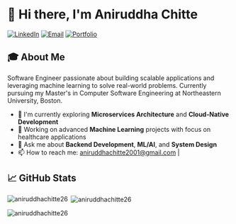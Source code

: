 # 👋 Hi there, I'm Aniruddha Chitte
[![LinkedIn](https://img.shields.io/badge/LinkedIn-0077B5?style=for-the-badge&logo=linkedin&logoColor=white)](https://www.linkedin.com/in/aniruddhachitte)
[![Email](https://img.shields.io/badge/Email-D14836?style=for-the-badge&logo=gmail&logoColor=white)](mailto:aniruddhachitte2001@gmail.com)
[![Portfolio](https://img.shields.io/badge/Portfolio-000000?style=for-the-badge&logo=About.me&logoColor=white)](https://aniruddhachitte26.github.io/aniruddha-portfolio)
## 🎓 About Me
Software Engineer passionate about building scalable applications and leveraging machine learning to solve real-world problems. Currently pursuing my Master's in Computer Software Engineering at Northeastern University, Boston.
- 🌱 I'm currently exploring **Microservices Architecture** and **Cloud-Native Development**
- 🔭 Working on advanced **Machine Learning** projects with focus on healthcare applications
- 💬 Ask me about **Backend Development**, **ML/AI**, and **System Design**
- 📫 How to reach me: aniruddhachitte2001@gmail.com |
## 📈 GitHub Stats
<p><img align="left" src="https://github-readme-stats.vercel.app/api/top-langs?username=aniruddhachitte26&show_icons=true&locale=en&layout=compact" alt="aniruddhachitte26" /></p>
<p>&nbsp;<img align="center" src="https://github-readme-stats.vercel.app/api?username=aniruddhachitte26&show_icons=true&locale=en" alt="aniruddhachitte26" /></p>
<p><img align="center" src="https://github-readme-streak-stats.herokuapp.com/?user=aniruddhachitte26" alt="aniruddhachitte26" /></p>
